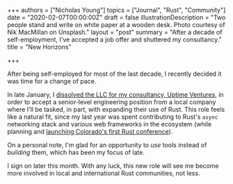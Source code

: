 +++
authors = ["Nicholas Young"]
topics = ["Journal", "Rust", "Community"]
date = "2020-02-07T00:00:00Z"
draft = false
illustrationDescription = "Two people stand and write on white paper at a wooden desk. Photo courtesy of Nik MacMillan on Unsplash."
layout = "post"
summary = "After a decade of self-employment, I've accepted a job offer and shuttered my consultancy."
title = "New Horizons"

+++

After being self-employed for most of the last decade, I recently decided it was time for a change of pace.

In late January, I [dissolved the LLC for my consultancy, Uptime Ventures][uv], in order to accept a senior-level engineering position from a local company where I'll be tasked, in part, with expanding their use of Rust. This role feels like a natural fit, since my last year was spent contributing to Rust's `async` networking stack and various web frameworks in the ecosystem (while planning and [launching Colorado's first Rust conference][goldrust]).

On a personal note, I'm glad for an opportunity to *use* tools instead of *building* them, which has been my focus of late.

I sign on later this month. With any luck, this new role will see me become more involved in local and international Rust communities, not less.

[uv]: https://www.uptime.ventures/writing/2020/02/shutdown/
[goldrust]: https://www.cogoldrust.com
